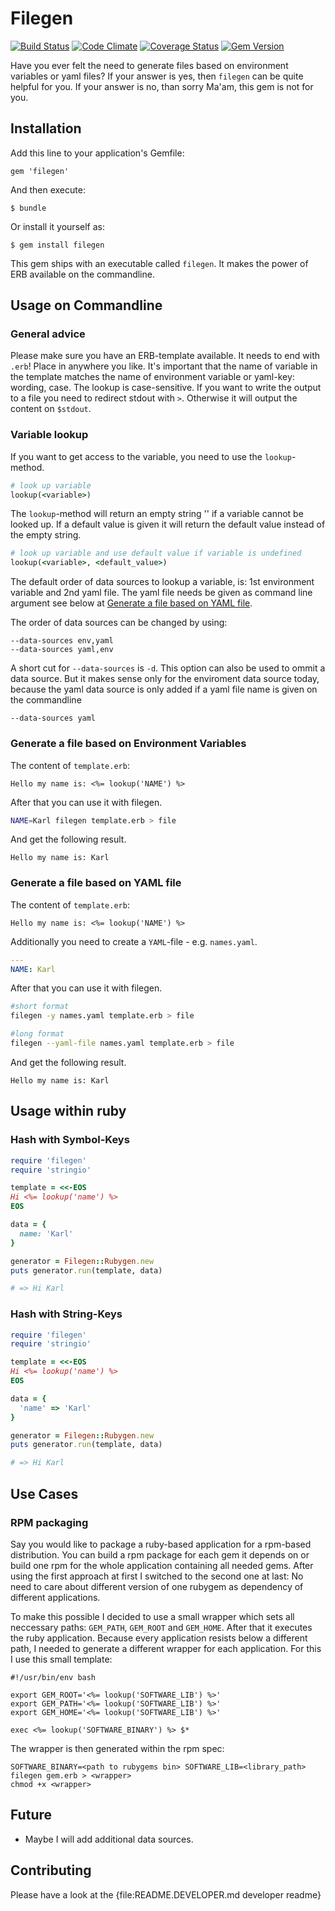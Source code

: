 # Filegen

[![Build Status](https://travis-ci.org/dg-vrnetze/filegen.png?branch=master)](https://travis-ci.org/dg-vrnetze/filegen)
[![Code Climate](https://codeclimate.com/github/dg-vrnetze/filegen.png)](https://codeclimate.com/github/dg-vrnetze/filegen)
[![Coverage Status](https://coveralls.io/repos/dg-vrnetze/filegen/badge.png?branch=master)](https://coveralls.io/r/dg-vrnetze/filegen?branch=master)
[![Gem Version](https://badge.fury.io/rb/filegen.png)](http://badge.fury.io/rb/filegen)

Have you ever felt the need to generate files based on environment variables or
yaml files? If your answer is yes, then `filegen` can be quite helpful for
you. If your answer is no, than sorry Ma'am, this gem is not for you.

## Installation

Add this line to your application's Gemfile:

    gem 'filegen'

And then execute:

    $ bundle

Or install it yourself as:

    $ gem install filegen

This gem ships with an executable called `filegen`. It makes the power of ERB
available on the commandline.

## Usage on Commandline

### General advice

Please make sure you have an ERB-template available. It needs to end with
`.erb`! Place in anywhere you like. It's important that the name of variable in
the template matches the name of environment variable or yaml-key: wording,
case. The lookup is case-sensitive. If you want to write the output to a file
you need to redirect stdout with `>`. Otherwise it will output the content on
`$stdout`.

### Variable lookup

If you want to get access to the variable, you need to use the `lookup`-method.

```ruby
# look up variable
lookup(<variable>)
```

The `lookup`-method will return an empty string '' if a variable cannot be
looked up. If a default value is given it will return the default value instead
of the empty string.

```ruby
# look up variable and use default value if variable is undefined
lookup(<variable>, <default_value>)
```

The default order of data sources to lookup a variable, is: 1st environment
variable and 2nd yaml file. The yaml file needs be given as command line argument
see below at [Generate a file based on YAML file](#yaml).

The order of data sources can be changed by using:

```
--data-sources env,yaml
--data-sources yaml,env
```

A short cut for `--data-sources` is `-d`. This option can also be used to ommit
a data source. But it makes sense only for the enviroment data source today,
because the yaml data source is only added if a yaml file name is given on the
commandline

```
--data-sources yaml
```

### Generate a file based on Environment Variables

The content of `template.erb`:

```erb
Hello my name is: <%= lookup('NAME') %>
```

After that you can use it with filegen.

```bash
NAME=Karl filegen template.erb > file
```

And get the following result.

```text
Hello my name is: Karl
```

### Generate a file based on YAML file
<a id="yaml"></a>

The content of `template.erb`:

```erb
Hello my name is: <%= lookup('NAME') %>
```

Additionally you need to create a `YAML`-file - e.g. `names.yaml`.

```yaml
---
NAME: Karl
```

After that you can use it with filegen.

```bash
#short format
filegen -y names.yaml template.erb > file

#long format
filegen --yaml-file names.yaml template.erb > file
```

And get the following result. 

```text
Hello my name is: Karl
```

## Usage within ruby

### Hash with Symbol-Keys

```ruby
require 'filegen'
require 'stringio'

template = <<-EOS
Hi <%= lookup('name') %>
EOS

data = {
  name: 'Karl'
}

generator = Filegen::Rubygen.new
puts generator.run(template, data)

# => Hi Karl
```

### Hash with String-Keys

```ruby
require 'filegen'
require 'stringio'

template = <<-EOS
Hi <%= lookup('name') %>
EOS

data = {
  'name' => 'Karl'
}

generator = Filegen::Rubygen.new
puts generator.run(template, data)

# => Hi Karl
```

## Use Cases

### RPM packaging

Say you would like to package a ruby-based application for a rpm-based
distribution. You can build a rpm package for each gem it depends on or build
one rpm for the whole application containing all needed gems. After using the
first approach at first I switched to the second one at last: No need to care
about different version of one rubygem as dependency of different applications.

To make this possible I decided to use a small wrapper which sets all
neccessary paths: `GEM_PATH`, `GEM_ROOT` and `GEM_HOME`. After that it executes
the ruby application. Because every application resists below a different path,
I needed to generate a different wrapper for each application. For this I use
this small template:

```erb
#!/usr/bin/env bash

export GEM_ROOT='<%= lookup('SOFTWARE_LIB') %>'
export GEM_PATH='<%= lookup('SOFTWARE_LIB') %>'
export GEM_HOME='<%= lookup('SOFTWARE_LIB') %>'

exec <%= lookup('SOFTWARE_BINARY') %> $*
```

The wrapper is then generated within the rpm spec:

```
SOFTWARE_BINARY=<path to rubygems bin> SOFTWARE_LIB=<library_path> filegen gem.erb > <wrapper>
chmod +x <wrapper>
```

## Future

* Maybe I will add additional data sources.

## Contributing

Please have a look at the {file:README.DEVELOPER.md developer readme}
